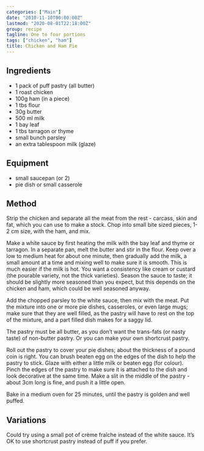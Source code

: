 ```yaml
---
categories: ["Main"]
date: "2010-11-10T00:00:00Z"
lastmod: "2020-08-01T22:18:00Z"
group: recipe
tagline: One to four portions
tags: ["chicken", "ham"]
title: Chicken and Ham Pie
---
```


## Ingredients

- 1 pack of puff pastry (all butter)
- 1 roast chicken
- 100g ham (in a piece)
- 1 tbs flour
- 30g butter
- 500 ml milk
- 1 bay leaf
- 1 tbs tarragon or thyme
- small bunch parsley
- an extra tablespoon milk (glaze)

## Equipment

- small saucepan (or 2)
- pie dish or small casserole

## Method

Strip the chicken and separate all the meat from the rest - carcass, skin and fat, which you can use to make a stock.  Chop into small bite sized pieces, 1-2 cm size, with the ham, and mix.

Make a white sauce by first heating the milk with the bay leaf and thyme or tarragon.  In a separate pan, melt the butter and stir in the flour.  Keep over a low to medium heat for about one minute, then gradually add the milk, a small amount at a time and mixing well to make sure it is smooth.  This is much easier if the milk is hot.  You want a consistency like cream or custard (the pourable variety, not the thick varieties).  Season the sauce to taste; it should be slightly more seasoned than you expect, but this depends on the chicken and ham, which could be well seasoned anyway.

Add the chopped parsley to the white sauce, then mix with the meat.  Put the mixture into one or more pie dishes, casseroles, or even large mugs; make sure that they are well filled, as the pastry will have to rest on the top of the mixture, and a part filled dish makes for a saggy lid.

The pastry must be all butter, as you don’t want the trans-fats (or nasty taste) of non-butter pastry.  Or you can make your own shortcrust pastry.

Roll out the pastry to cover your pie dishes; about the thickness of a pound coin is right.  You can brush beaten egg on the edges of the dish to help the pastry to stick.  Glaze with either a little milk or beaten egg (for colour).  Pinch the edges of the pastry to make sure it is attached to the dish and look decorative at the same time.  Make a slit in the middle of the pastry - about 3cm long is fine, and push it a little open.

Bake in a medium oven for 25 minutes, until the pastry is golden and well puffed.

## Variations

Could try using a small pot of cr&egrave;me fra&icirc;che instead of the white sauce.  It’s OK to use shortcrust pastry instead of puff if you prefer.
